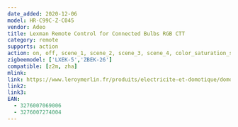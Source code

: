 ```yaml
---
date_added: 2020-12-06
model: HR-C99C-Z-C045
vendor: Adeo
title: Lexman Remote Control for Connected Bulbs RGB CTT
category: remote
supports: action
action: on, off, scene_1, scene_2, scene_3, scene_4, color_saturation_step_up, color_saturation_step_down, color_stop, color_hue_step_up, color_hue_step_down, color_temperature_step_up, color_temperature_step_down, brightness_step_up, brightness_step_down, brightness_stop
zigbeemodel: ['LXEK-5','ZBEK-26']
compatible: [z2m, zha]
mlink: 
link: https://www.leroymerlin.fr/produits/electricite-et-domotique/domotique-et-objets-connectes/domotique/solutions-de-commande/telecommande-pour-ampoules-connectees-zigbee-lexman-enki-82473188.html
link2: 
link3: 
EAN: 
  - 3276007069006
  - 3276007274004
---
```

